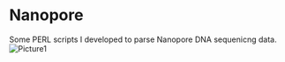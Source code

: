 # Nanopore
Some PERL scripts I developed to parse Nanopore DNA sequenicng data.
![Picture1](https://github.com/user-attachments/assets/338a8778-32f5-424f-95b2-aa01ea7a1fe2)
